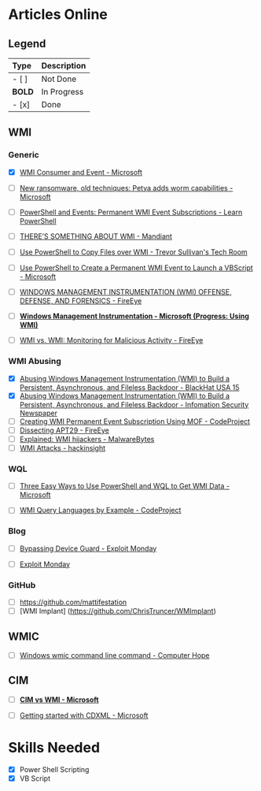 # Articles Online
## Legend
| Type 	   | Description |
| :------- | :---------- |
| - [ ]	   | Not Done    |
| **BOLD** | In Progress |
| - [x]    | Done		 |

## WMI
### Generic
- [x] [WMI Consumer and Event - Microsoft](https://msdn.microsoft.com/en-us/library/aa389751(v=vs.85).aspx)
- [ ] [New ransomware, old techniques: Petya adds worm capabilities - Microsoft](https://blogs.technet.microsoft.com/mmpc/2017/06/27/new-ransomware-old-techniques-petya-adds-worm-capabilities/)
- [ ] [PowerShell and Events: Permanent WMI Event Subscriptions - Learn PowerShell](https://learn-powershell.net/2013/08/14/powershell-and-events-permanent-wmi-event-subscriptions/)
- [ ] [THERE’S SOMETHING ABOUT WMI - Mandiant](https://www.sans.org/summit-archives/file/summit-archive-1492187258.pdf)
- [ ] [Use PowerShell to Copy Files over WMI - Trevor Sullivan's Tech Room](https://trevorsullivan.net/2016/10/20/use-powershell-copy-files-wmi/)
- [ ] [Use PowerShell to Create a Permanent WMI Event to Launch a VBScript - Microsoft](https://blogs.technet.microsoft.com/heyscriptingguy/2012/07/20/use-powershell-to-create-a-permanent-wmi-event-to-launch-a-vbscript/)
- [ ] [WINDOWS MANAGEMENT INSTRUMENTATION (WMI) OFFENSE, DEFENSE, AND FORENSICS - FireEye](https://www.fireeye.com/content/dam/fireeye-www/global/en/current-threats/pdfs/wp-windows-management-instrumentation.pdf)
- [ ] [**Windows Management Instrumentation - Microsoft (Progress: Using WMI)**](https://msdn.microsoft.com/en-us/library/aa394582(v=vs.85).aspx)
- [ ] [WMI vs. WMI: Monitoring for Malicious Activity - FireEye](https://www.fireeye.com/blog/threat-research/2016/08/wmi_vs_wmi_monitor.html)


### WMI Abusing
- [x] [Abusing Windows Management Instrumentation (WMI) to Build a Persistent, Asynchronous, and Fileless Backdoor - BlackHat USA 15](https://www.blackhat.com/docs/us-15/materials/us-15-Graeber-Abusing-Windows-Management-Instrumentation-WMI-To-Build-A-Persistent%20Asynchronous-And-Fileless-Backdoor.pdf)
- [x] [Abusing Windows Management Instrumentation (WMI) to Build a Persistent, Asynchronous, and Fileless Backdoor - Infomation Security Newspaper](http://www.securitynewspaper.com/2015/10/10/abusing-windows-management-instrumentation-wmi-to-build-a-persistent-asynchronous-and-fileless-backdoor/)
- [ ] [Creating WMI Permanent Event Subscription Using MOF - CodeProject](https://www.codeproject.com/Articles/28226/Creating-WMI-Permanent-Event-Subscriptions-Using-M)
- [ ] [Dissecting APT29 - FireEye](https://www.fireeye.com/blog/threat-research/2017/03/dissecting_one_ofap.html)
- [ ] [Explained: WMI hijackers - MalwareBytes](https://blog.malwarebytes.com/cybercrime/2016/10/explained-wmi-hijackers/)
- [ ] [WMI Attacks - hackinsight](http://www.hackinsight.org/news,469.html)

### WQL
- [ ] [Three Easy Ways to Use PowerShell and WQL to Get WMI Data - Microsoft](https://blogs.technet.microsoft.com/heyscriptingguy/2012/07/10/three-easy-ways-to-use-powershell-and-wql-to-get-wmi-data/)
- [ ] [WMI Query Languages by Example - CodeProject](https://www.codeproject.com/Articles/46390/WMI-Query-Language-by-Example)


### Blog
- [ ] [Bypassing Device Guard - Exploit Monday](http://www.exploit-monday.com/2017/07/bypassing-device-guard-with-dotnet-methods.html?m=1)
- [ ] [Exploit Monday](http://www.exploit-monday.com/?m=1)


### GitHub
- [ ] https://github.com/mattifestation
- [ ] [WMI Implant] (https://github.com/ChrisTruncer/WMImplant)

## WMIC
- [ ] [Windows wmic command line command - Computer Hope](https://www.computerhope.com/wmic.htm)

## CIM
- [ ] [**CIM vs WMI - Microsoft**](https://blogs.technet.microsoft.com/heyscriptingguy/2016/02/08/should-i-use-cim-or-wmi-with-windows-powershell/)
- [ ] [Getting started with CDXML - Microsoft](https://msdn.microsoft.com/en-us/library/jj542525(v=vs.85).aspx)



# Skills Needed
- [x] Power Shell Scripting
- [x] VB Script